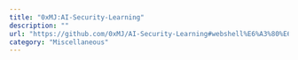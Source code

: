 ```yaml
---
title: "0xMJ:AI-Security-Learning"
description: ""
url: "https://github.com/0xMJ/AI-Security-Learning#webshell%E6%A3%80%E6%B5%8B"
category: "Miscellaneous"
---
```

